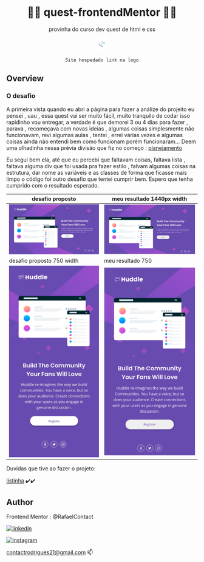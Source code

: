 <div align="center">

# 🚀🚀 quest-frontendMentor 🚀🚀
provinha do curso dev quest de html e css 

<a href="https://rafinha-dev.github.io/quest-frontendMentor/"><img src="https://github.com/rafinha-dev/quest-frontendMentor/blob/master/src/images/favicon-32x32.png"></img></a>

`Site hospedado link na logo` 

</div>

## Overview

### O desafio 

A primeira vista quando eu abri a página para fazer a análize do projeito eu pensei , uau , essa quest vai ser muito fácil, muito tranquilo de codar isso
rapidinho vou entregar, a verdade é que demorei 3 ou 4 dias para fazer , parava , recomeçava com novas ideias , algumas coisas simplesmente não funcionavam,
revi algumas aulas , tentei , errei várias vezes e algumas coisas ainda não entendi bem como funcionam porém funcionaram...
Deem uma olhadinha nessa prévia divisão que fiz no começo : [planejamento](https://github.com/rafinha-dev/quest-frontendMentor/blob/master/src/analize/desktop.png)

Eu segui bem ela, até que eu percebi que faltavam coisas, faltava lista , faltava alguma div que foi usada pra fazer estilo , falvam algumas coisas na estrutura, 
dar nome as variáveis e as classes de forma que ficasse mais limpo o código foi outro desafio que tentei cumprir bem. 
Espero que tenha cumprido com o resultado esperado. 

| desafio proposto | meu resultado 1440px width |
-------------------|-------------------|
| ![](https://github.com/rafinha-dev/quest-frontendMentor/blob/master/src/design/desktop-design.jpg) | ![](https://github.com/rafinha-dev/quest-frontendMentor/blob/master/src/design/responsiveViewer/1440x642.png) |
| desafio proposto 750 width | meu resultado 750 |
| ![](https://github.com/rafinha-dev/quest-frontendMentor/blob/master/src/design/mobile-design.jpg) | ![](https://github.com/rafinha-dev/quest-frontendMentor/blob/master/src/design/responsiveViewer/750x642.png)

Duvidas que tive ao fazer o projeto:  

[listinha](https://github.com/rafinha-dev/quest-frontendMentor/blob/master/src/analize/README.md) ✔️✔️

## Author

Frontend Mentor : @RafaelContact

[![linkedin](https://img.shields.io/badge/LinkedIn-0077B5?style=for-the-badge&logo=linkedin&logoColor=white)](https://www.linkedin.com/in/rafinhadev/)

[![instagram](https://img.shields.io/badge/Instagram-E4405F?style=for-the-badge&logo=instagram&logoColor=white)](https://www.instagram.com/rafinhadev/)&nbsp;

[contactrodrigues21@gmail.com](mailto:contactrodrigues21@gmail.com) 📫
